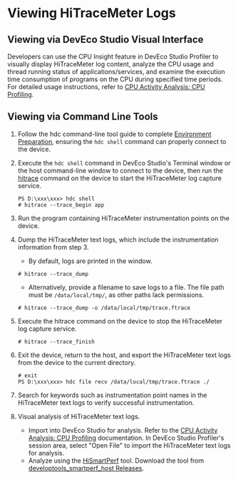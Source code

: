 # Viewing HiTraceMeter Logs

## Viewing via DevEco Studio Visual Interface

Developers can use the CPU Insight feature in DevEco Studio Profiler to visually display HiTraceMeter log content, analyze the CPU usage and thread running status of applications/services, and examine the execution time consumption of programs on the CPU during specified time periods. For detailed usage instructions, refer to [CPU Activity Analysis: CPU Profiling](https://developer.huawei.com/consumer/cn/doc/harmonyos-guides-V5/ide-insight-session-cpu-V5).

## Viewing via Command Line Tools

1. Follow the hdc command-line tool guide to complete [Environment Preparation](../tools/cj-hdc.md#environment-preparation), ensuring the `hdc shell` command can properly connect to the device.

2. Execute the `hdc shell` command in DevEco Studio's Terminal window or the host command-line window to connect to the device, then run the [hitrace](../tools/cj-hitrace.md) command on the device to start the HiTraceMeter log capture service.

   ```shell
   PS D:\xxx\xxx> hdc shell
   # hitrace --trace_begin app
   ```

3. Run the program containing HiTraceMeter instrumentation points on the device.

4. Dump the HiTraceMeter text logs, which include the instrumentation information from step 3.

   - By default, logs are printed in the window.

   ```shell
   # hitrace --trace_dump
   ```

   - Alternatively, provide a filename to save logs to a file. The file path must be `/data/local/tmp/`, as other paths lack permissions.

   ```shell
   # hitrace --trace_dump -o /data/local/tmp/trace.ftrace
   ```

5. Execute the hitrace command on the device to stop the HiTraceMeter log capture service.

   ```shell
   # hitrace --trace_finish
   ```

6. Exit the device, return to the host, and export the HiTraceMeter text logs from the device to the current directory.

   ```shell
   # exit
   PS D:\xxx\xxx> hdc file recv /data/local/tmp/trace.ftrace ./
   ```

7. Search for keywords such as instrumentation point names in the HiTraceMeter text logs to verify successful instrumentation.

8. Visual analysis of HiTraceMeter text logs.

   - Import into DevEco Studio for analysis. Refer to the [CPU Activity Analysis: CPU Profiling](https://developer.huawei.com/consumer/cn/doc/harmonyos-guides-V5/ide-insight-session-cpu-V5) documentation. In DevEco Studio Profiler's session area, select "Open File" to import the HiTraceMeter text logs for analysis.
   - Analyze using the [HiSmartPerf](https://gitee.com/openharmony/developtools_smartperf_host) tool. Download the tool from [developtools_smartperf_host Releases](https://gitee.com/openharmony/developtools_smartperf_host/releases).